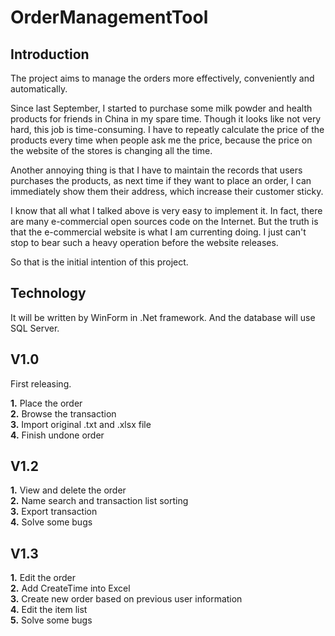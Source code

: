 # OrderManagementTool

## Introduction

The project aims to manage the orders more effectively, conveniently and automatically.  

Since last September, I started to purchase some milk powder and health products for friends in China in my spare time. Though it looks like not very hard, this job is time-consuming. I have to repeatly calculate the price of the products every time when people ask me the price, because the price on the website of the stores is changing all the time.  

Another annoying thing is that I have to maintain the records that users purchases the products, as next time if they want to place an order, I can immediately show them their address, which increase their customer sticky.  

I know that all what I talked above is very easy to implement it. In fact, there are many e-commercial open sources code on the Internet. But the truth is that the e-commercial website is what I am currenting doing. I just can't stop to bear such a heavy operation before the website releases.  

So that is the initial intention of this project.

## Technology   

It will be written by WinForm in .Net framework. And the database will use SQL Server.  


## V1.0

First releasing.  

**1.** Place the order  
**2.** Browse the transaction  
**3.** Import original .txt and .xlsx file  
**4.** Finish undone order    

## V1.2

**1.** View and delete the order  
**2.** Name search and transaction list sorting  
**3.** Export transaction  
**4.** Solve some bugs  

## V1.3
**1.** Edit the order  
**2.** Add CreateTime into Excel  
**3.** Create new order based on previous user information  
**4.** Edit the item list  
**5.** Solve some bugs  









